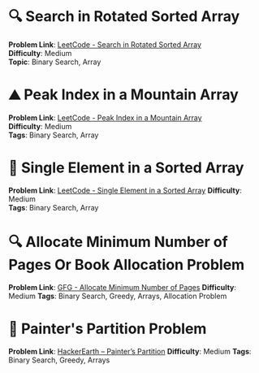 # 🔍 Search in Rotated Sorted Array

**Problem Link**: [LeetCode - Search in Rotated Sorted Array](https://leetcode.com/problems/search-in-rotated-sorted-array/)  
**Difficulty**: Medium  
**Topic**: Binary Search, Array

# ⛰️ Peak Index in a Mountain Array

**Problem Link**: [LeetCode - Peak Index in a Mountain Array](https://leetcode.com/problems/peak-index-in-a-mountain-array/)  
**Difficulty**: Medium  
**Tags**: Binary Search, Array

# 🧩 Single Element in a Sorted Array

**Problem Link**: [LeetCode - Single Element in a Sorted Array](https://leetcode.com/problems/single-element-in-a-sorted-array/)
**Difficulty**: Medium  
**Tags**: Binary Search, Array

# 🔍 Allocate Minimum Number of Pages Or Book Allocation Problem

**Problem Link**: [GFG - Allocate Minimum Number of Pages](https://www.geeksforgeeks.org/problems/allocate-minimum-number-of-pages0937/1)
**Difficulty**: Medium
**Tags**: Binary Search, Greedy, Arrays, Allocation Problem

# 🎨 Painter's Partition Problem
**Problem Link**: [HackerEarth – Painter’s Partition](https://www.hackerearth.com/problem/algorithm/painters-partition/)
**Difficulty**: Medium
**Tags**: Binary Search, Greedy, Arrays

